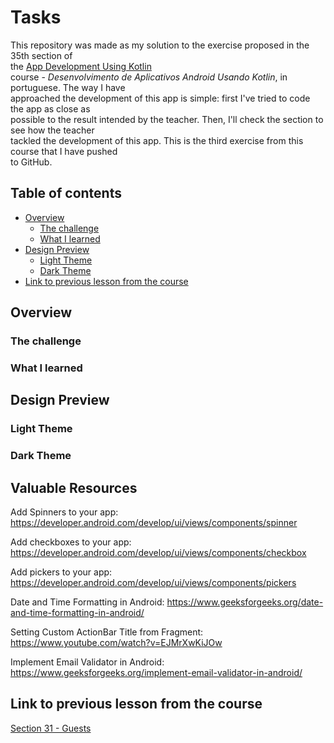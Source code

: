 
# Tasks

This repository was made as my solution to the exercise proposed in the 35th section of  
the [App Development Using Kotlin](https://www.udemy.com/course/curso-desenvolvedor-kotlin/)  
course - *Desenvolvimento de Aplicativos Android Usando Kotlin*, in portuguese. The way I have  
approached the development of this app is simple: first I've tried to code the app as close as  
possible to the result intended by the teacher. Then, I'll check the section to see how the teacher  
tackled the development of this app. This is the third exercise from this course that I have pushed  
to GitHub.

## Table of contents

- [Overview](#overview)
    - [The challenge](#the-challenge)
    - [What I learned](#what-i-learned)
- [Design Preview](#design-preview)
    - [Light Theme](#light-theme)
    - [Dark Theme](#dark-theme)
- [Link to previous lesson from the course](#link-to-previous-lesson-from-the-course)

## Overview

### The challenge

### What I learned

## Design Preview

### Light Theme

### Dark Theme

## Valuable Resources

Add Spinners to your app: https://developer.android.com/develop/ui/views/components/spinner

Add checkboxes to your app: https://developer.android.com/develop/ui/views/components/checkbox

Add pickers to your app: https://developer.android.com/develop/ui/views/components/pickers

Date and Time Formatting in Android: https://www.geeksforgeeks.org/date-and-time-formatting-in-android/

Setting Custom ActionBar Title from Fragment: https://www.youtube.com/watch?v=EJMrXwKiJOw

Implement Email Validator in Android: https://www.geeksforgeeks.org/implement-email-validator-in-android/

## Link to previous lesson from the course

[Section 31 - Guests](https://github.com/helderzack/section-31st_guests)